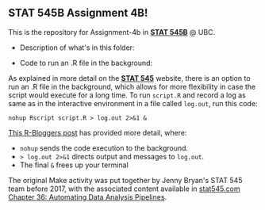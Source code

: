 ## STAT 545B Assignment 4B!

This is the repository for Assignment-4b in [__STAT 545B__](https://stat545.stat.ubc.ca/) @ UBC.


+ Description of what's in this folder:

+ Code to run an .R file in the background:

As explained in more detail on the [__STAT 545__](https://stat545.stat.ubc.ca/notes/notes-b05/) website, there is an option to run an .R file in the background, which allows for more flexibility in case the script would execute for a long time. To run `script.R` and record a log as same as in the interactive environment in a file called `log.out`, run this code:

```
nohup Rscript script.R > log.out 2>&1 &
```

[This R-Bloggers post](https://www.r-bloggers.com/2012/01/long-running-r-commands-unix-screen-nohup-and-r/) has provided more detail, where:

- `nohup` sends the code execution to the background.
- `> log.out 2>&1` directs output and messages to `log.out`.
- The final `&` frees up your terminal 


The original Make activity was put together by Jenny Bryan's STAT 545 team before 2017, with the associated content available in [stat545.com Chapter 36: Automating Data Analysis Pipelines](https://stat545.com/automating-pipeline.html).
